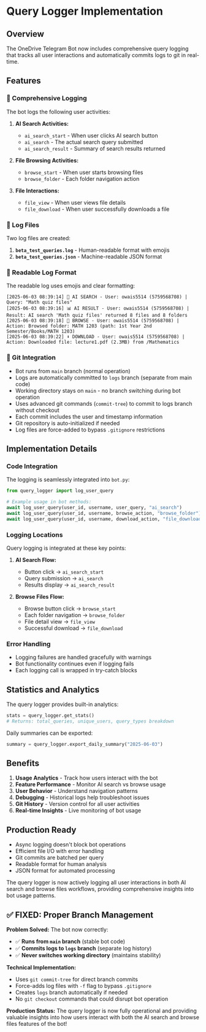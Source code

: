 # Query Logger Implementation

## Overview
The OneDrive Telegram Bot now includes comprehensive query logging that tracks all user interactions and automatically commits logs to git in real-time.

## Features

### 🎯 Comprehensive Logging
The bot logs the following user activities:

1. **AI Search Activities:**
   - `ai_search_start` - When user clicks AI search button
   - `ai_search` - The actual search query submitted
   - `ai_search_result` - Summary of search results returned

2. **File Browsing Activities:**
   - `browse_start` - When user starts browsing files
   - `browse_folder` - Each folder navigation action

3. **File Interactions:**
   - `file_view` - When user views file details
   - `file_download` - When user successfully downloads a file

### 📁 Log Files
Two log files are created:

1. **`beta_test_queries.log`** - Human-readable format with emojis
2. **`beta_test_queries.json`** - Machine-readable JSON format

### 🎨 Readable Log Format
The readable log uses emojis and clear formatting:

```
[2025-06-03 08:39:14] 🤖 AI SEARCH - User: owais5514 (5759568708) | Query: "Math quiz files"
[2025-06-03 08:39:16] 📊 AI RESULT - User: owais5514 (5759568708) | Result: AI search 'Math quiz files' returned 8 files and 8 folders
[2025-06-03 08:39:18] 📁 BROWSE - User: owais5514 (5759568708) | Action: Browsed folder: MATH 1203 (path: 1st Year 2nd Semester/Books/MATH 1203)
[2025-06-03 08:39:22] ⬇️ DOWNLOAD - User: owais5514 (5759568708) | Action: Downloaded file: lecture1.pdf (2.3MB) from /Mathematics
```

### 🔄 Git Integration
- Bot runs from `main` branch (normal operation)
- Logs are automatically committed to `logs` branch (separate from main code)
- Working directory stays on `main` - no branch switching during bot operation
- Uses advanced git commands (`commit-tree`) to commit to logs branch without checkout
- Each commit includes the user and timestamp information
- Git repository is auto-initialized if needed
- Log files are force-added to bypass `.gitignore` restrictions

## Implementation Details

### Code Integration
The logging is seamlessly integrated into `bot.py`:

```python
from query_logger import log_user_query

# Example usage in bot methods:
await log_user_query(user_id, username, user_query, "ai_search")
await log_user_query(user_id, username, browse_action, "browse_folder")
await log_user_query(user_id, username, download_action, "file_download")
```

### Logging Locations
Query logging is integrated at these key points:

1. **AI Search Flow:**
   - Button click → `ai_search_start`
   - Query submission → `ai_search`
   - Results display → `ai_search_result`

2. **Browse Files Flow:**
   - Browse button click → `browse_start`
   - Each folder navigation → `browse_folder`
   - File detail view → `file_view`
   - Successful download → `file_download`

### Error Handling
- Logging failures are handled gracefully with warnings
- Bot functionality continues even if logging fails
- Each logging call is wrapped in try-catch blocks

## Statistics and Analytics

The query logger provides built-in analytics:

```python
stats = query_logger.get_stats()
# Returns: total_queries, unique_users, query_types breakdown
```

Daily summaries can be exported:
```python
summary = query_logger.export_daily_summary("2025-06-03")
```

## Benefits

1. **Usage Analytics** - Track how users interact with the bot
2. **Feature Performance** - Monitor AI search vs browse usage
3. **User Behavior** - Understand navigation patterns
4. **Debugging** - Historical logs help troubleshoot issues
5. **Git History** - Version control for all user activities
6. **Real-time Insights** - Live monitoring of bot usage

## Production Ready
- Async logging doesn't block bot operations
- Efficient file I/O with error handling
- Git commits are batched per query
- Readable format for human analysis
- JSON format for automated processing

The query logger is now actively logging all user interactions in both AI search and browse files workflows, providing comprehensive insights into bot usage patterns.

## ✅ **FIXED: Proper Branch Management**

**Problem Solved:** The bot now correctly:
- ✅ **Runs from `main` branch** (stable bot code)
- ✅ **Commits logs to `logs` branch** (separate log history)  
- ✅ **Never switches working directory** (maintains stability)

**Technical Implementation:**
- Uses `git commit-tree` for direct branch commits
- Force-adds log files with `-f` flag to bypass `.gitignore`
- Creates `logs` branch automatically if needed
- No `git checkout` commands that could disrupt bot operation

**Production Status:** The query logger is now fully operational and providing valuable insights into how users interact with both the AI search and browse files features of the bot!
